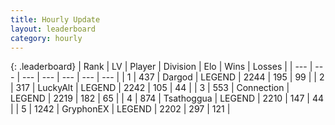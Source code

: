 ```yaml
---
title: Hourly Update
layout: leaderboard
category: hourly
---
```


{: .leaderboard}
| Rank | LV | Player | Division | Elo | Wins | Losses |
| --- | --- | --- | --- | --- | --- | --- |
| <span data-change="0">1</span> | 437 | <span title="ID: 492528">Dargod</span> | LEGEND | <span data-change="0">2244</span> | <span data-change="0">195</span> | <span data-change="0">99</span> |
| <span data-change="0">2</span> | 317 | <span title="ID: 512212">LuckyAlt</span> | LEGEND | <span data-change="0">2242</span> | <span data-change="0">105</span> | <span data-change="0">44</span> |
| <span data-change="0">3</span> | 553 | <span title="ID: 539711">Connection</span> | LEGEND | <span data-change="0">2219</span> | <span data-change="0">182</span> | <span data-change="0">65</span> |
| <span data-change="2">4</span> | 874 | <span title="ID: 294236">Tsathoggua</span> | LEGEND | <span data-change="16">2210</span> | <span data-change="6">147</span> | <span data-change="1">44</span> |
| <span data-change="-1">5</span> | 1242 | <span title="ID: 315148">GryphonEX</span> | LEGEND | <span data-change="0">2202</span> | <span data-change="0">297</span> | <span data-change="0">121</span> |